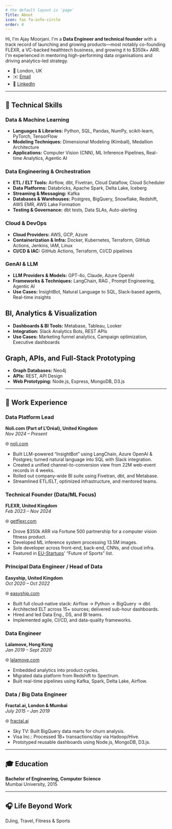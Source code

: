 ```yaml
---
# the default layout is 'page'
Title: About
icon: fas fa-info-circle
order: 4
---
```


Hi, I'm Ajay Moorjani. I'm a **Data Engineer and technical founder** with a track record of launching and growing products—most notably co-founding FLEXR, a VC-backed healthtech business, and growing it to $350k+ ARR. I'm experienced in mentoring high-performing data organisations and driving analytics-led strategy.

- 📍 London, UK
- ✉️ [Email](mailto:moorjaniajay@gmail.com)
- 🔗 [LinkedIn](https://linkedin.com/in/moorjaniajay)

---

## 🧠 Technical Skills

### Data & Machine Learning

- **Languages & Libraries:** Python, SQL, Pandas, NumPy, scikit-learn, PyTorch, TensorFlow
- **Modeling Techniques:** Dimensional Modeling (Kimball), Medallion Architecture
- **Applications:** Computer Vision (CNN), ML Inference Pipelines, Real-time Analytics, Agentic AI

### Data Engineering & Orchestration

- **ETL / ELT Tools:** Airflow, dbt, Fivetran, Cloud Dataflow, Cloud Scheduler
- **Data Platforms:** Databricks, Apache Spark, Delta Lake, Iceberg
- **Streaming & Messaging:** Kafka
- **Databases & Warehouses:** Postgres, BigQuery, Snowflake, Redshift, AWS EMR, AWS Lake Formation
- **Testing & Governance:** dbt tests, Data SLAs, Auto-alerting

### Cloud & DevOps

- **Cloud Providers:** AWS, GCP, Azure
- **Containerization & Infra:** Docker, Kubernetes, Terraform, GitHub Actions, Jenkins, IAM, Linux
- **CI/CD & IAC:** GitHub Actions, Terraform, CI/CD pipelines

### GenAI & LLM

- **LLM Providers & Models:** GPT-4o, Claude, Azure OpenAI
- **Frameworks & Techniques:** LangChain, RAG , Prompt Engineering, Agentic AI
- **Use Cases:** InsightBot, Natural Language to SQL, Slack-based agents, Real-time insights

## BI, Analytics & Visualization

- **Dashboards & BI Tools:** Metabase, Tableau, Looker
- **Integration:** Slack Analytics Bots, REST APIs
- **Use Cases:** Marketing funnel analytics, Campaign optimization, Executive dashboards

## Graph, APIs, and Full-Stack Prototyping

- **Graph Databases:** Neo4j
- **APIs:** REST, API Design
- **Web Prototyping:** Node.js, Express, MongoDB, D3.js

---

## 💼 Work Experience

### **Data Platform Lead**

**Noli.com (Part of L’Oréal), United Kingdom**  
_Nov 2024 – Present_

🌐 [noli.com](https://www.noli.com)

- Built LLM-powered “InsightBot” using LangChain, Azure OpenAI & Postgres; turned natural language into SQL with Slack integration.
- Created a unified channel-to-conversion view from 22M web-event records in 4 weeks.
- Rolled out company-wide BI suite using Fivetran, dbt, and Metabase.
- Streamlined ETL/ELT, optimized infrastructure, and mentored teams.

### **Technical Founder (Data/ML Focus)**

**FLEXR, United Kingdom**  
_Feb 2023 – Nov 2024_

🌐 [getflexr.com](https://www.getflexr.com)

- Drove $350k ARR via Fortune 500 partnership for a computer vision fitness product.
- Developed ML inference system processing 13.5M images.
- Sole developer across front-end, back-end, CNNs, and cloud infra.
- Featured in [EU-Startups](https://www.eu-startups.com/2023/09/from-fields-to-algorithms-10-european-startups-shaping-the-future-of-sports/)' “Future of Sports” list.

### **Principal Data Engineer / Head of Data**

**Easyship, United Kingdom**  
_Oct 2020 – Oct 2022_

🌐 [easyship.com](http://www.easyship.com)

- Built full cloud-native stack: Airflow → Python → BigQuery → dbt.
- Architected ELT across 15+ sources; delivered sub-hour dashboards.
- Hired and led Data Eng., DS, and BI teams.
- Implemented agile, CI/CD, and data-quality frameworks.

### **Data Engineer**

**Lalamove, Hong Kong**  
_Jan 2019 – Sept 2020_

🌐 [lalamove.com](https://www.lalamove.com/en-hk/)

- Embedded analytics into product cycles.
- Migrated data platform from Redshift to Spectrum.
- Built real-time pipelines using Kafka, Spark, Delta Lake, Airflow.

### **Data / Big Data Engineer**

**Fractal.ai, London & Mumbai**  
_July 2015 – Jan 2019_

🌐 [fractal.ai](https://fractal.ai/)

- Sky TV: Built BigQuery data marts for churn analysis.
- Visa Inc.: Processed 1B+ transactions/day via Hadoop/Hive.
- Prototyped reusable dashboards using Node.js, MongoDB, D3.js.

---

## 🎓 Education

**Bachelor of Engineering, Computer Science**  
Mumbai University, 2015

---

## 🎧 Life Beyond Work

DJing, Travel, Fitness & Sports
